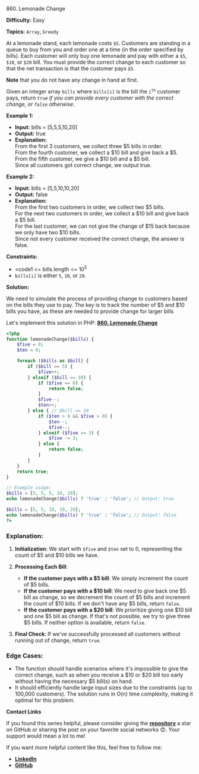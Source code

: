 860\. Lemonade Change

**Difficulty:** Easy

**Topics:** `Array`, `Greedy`

At a lemonade stand, each lemonade costs `$5`. Customers are standing in a queue to buy from you and order one at a time (in the order specified by bills). Each customer will only buy one lemonade and pay with either a `$5`, `$10`, or `$20` bill. You must provide the correct change to each customer so that the net transaction is that the customer pays `$5`.

**Note** that you do not have any change in hand at first.

Given an integer array `bills` where `bills[i]` is the bill the <code>i<sup>th</sup></code> customer pays, return _`true` if you can provide every customer with the correct change, or `false` otherwise_.

**Example 1:**

- **Input:** bills = [5,5,5,10,20]
- **Output:** true
- **Explanation:**\
  From the first 3 customers, we collect three $5 bills in order.\
  From the fourth customer, we collect a $10 bill and give back a $5.\
  From the fifth customer, we give a $10 bill and a $5 bill.\
  Since all customers got correct change, we output true.

**Example 2:**

- **Input:** bills = [5,5,10,10,20]
- **Output:** false
- **Explanation:**\
  From the first two customers in order, we collect two $5 bills.\
  For the next two customers in order, we collect a $10 bill and give back a $5 bill.\
  For the last customer, we can not give the change of $15 back because we only have two $10 bills.\
  Since not every customer received the correct change, the answer is false.

**Constraints:**

- <code1 <= bills.length <= 10<sup>5</sup></code>
- `bills[i]` is either `5`, `10`, or `20`.


**Solution:**


We need to simulate the process of providing change to customers based on the bills they use to pay. The key is to track the number of $5 and $10 bills you have, as these are needed to provide change for larger bills

Let's implement this solution in PHP: **[860. Lemonade Change](https://github.com/mah-shamim/leet-code-in-php/tree/main/algorithms/000860-lemonade-change/solution.php)**

```php
<?php
function lemonadeChange($bills) {
    $five = 0;
    $ten = 0;

    foreach ($bills as $bill) {
        if ($bill == 5) {
            $five++;
        } elseif ($bill == 10) {
            if ($five == 0) {
                return false;
            }
            $five--;
            $ten++;
        } else { // $bill == 20
            if ($ten > 0 && $five > 0) {
                $ten--;
                $five--;
            } elseif ($five >= 3) {
                $five -= 3;
            } else {
                return false;
            }
        }
    }
    return true;
}

// Example usage:
$bills = [5, 5, 5, 10, 20];
echo lemonadeChange($bills) ? 'true' : 'false'; // Output: true

$bills = [5, 5, 10, 10, 20];
echo lemonadeChange($bills) ? 'true' : 'false'; // Output: false
?>
```

### Explanation:

1. **Initialization**: We start with `$five` and `$ten` set to 0, representing the count of $5 and $10 bills we have.

2. **Processing Each Bill**:
   - **If the customer pays with a $5 bill**: We simply increment the count of $5 bills.
   - **If the customer pays with a $10 bill**: We need to give back one $5 bill as change, so we decrement the count of $5 bills and increment the count of $10 bills. If we don't have any $5 bills, return `false`.
   - **If the customer pays with a $20 bill**: We prioritize giving one $10 bill and one $5 bill as change. If that's not possible, we try to give three $5 bills. If neither option is available, return `false`.

3. **Final Check**: If we've successfully processed all customers without running out of change, return `true`.

### Edge Cases:
- The function should handle scenarios where it's impossible to give the correct change, such as when you receive a $10 or $20 bill too early without having the necessary $5 bill(s) on hand.
- It should efficiently handle large input sizes due to the constraints (up to 100,000 customers). The solution runs in O(n) time complexity, making it optimal for this problem.

**Contact Links**

If you found this series helpful, please consider giving the **[repository](https://github.com/mah-shamim/leet-code-in-php)** a star on GitHub or sharing the post on your favorite social networks 😍. Your support would mean a lot to me!

If you want more helpful content like this, feel free to follow me:

- **[LinkedIn](https://www.linkedin.com/in/arifulhaque/)**
- **[GitHub](https://github.com/mah-shamim)**
